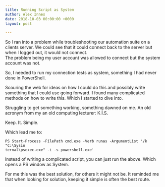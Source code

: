 ```yaml
---
title: Running Script as System
author: Alex Innes
date: 2018-10-03 00:00:00 +0000
layout: post

---
```

So I ran into a problem while troubleshooting our automation suite on a clients server. We could see that it could connect back to the server but when I logged out, it would not connect.  
The problem being my user account was allowed to connect but the system account was not.

So, I needed to run my connection tests as system, something I had never done in PowerShell.

Scouring the web for ideas on how I could do this and possibly write something that I could use going forward. I found many complicated methods on how to write this. Which I started to dive into. 

Struggling to get something working, something dawned on me.  An old acronym from my an old computing lecturer: K.I.S.

Keep. It. Simple.

Which lead me to:

    PS Start-Process -FilePath cmd.exe -Verb runas -ArgumentList '/k "C:\Sysin
    ternal\psexec.exe" -i -s powershell.exe'

Instead of writing a complicated script, you can just run the above. Which opens a PS window as System.

For me this was the best solution, for others it might not be. It reminded me that when looking for solution, keeping it simple is often the best route.